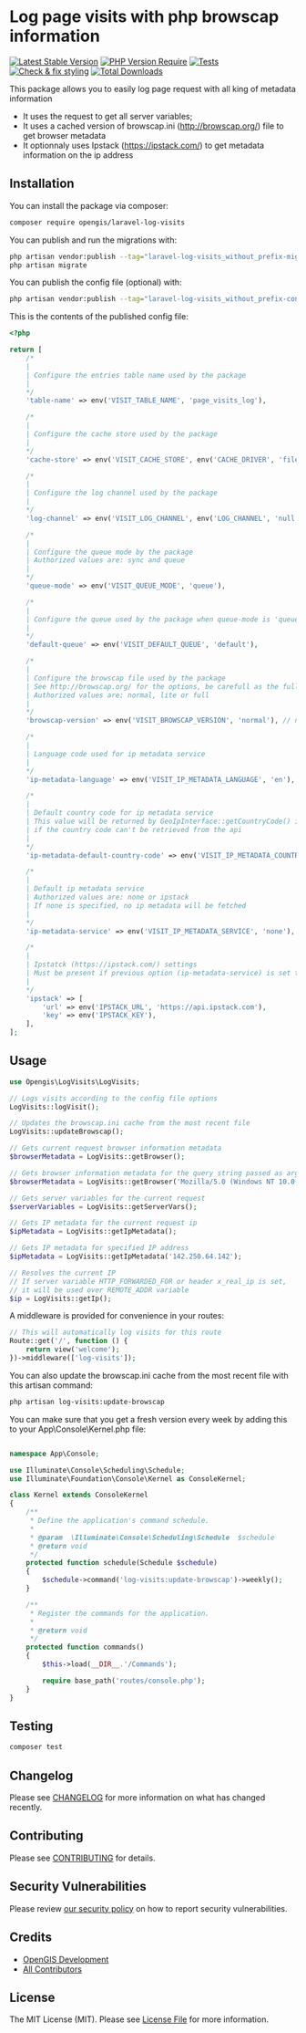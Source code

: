 # Log page visits with php browscap information

[![Latest Stable Version](http://poser.pugx.org/opengis/laravel-log-visits/v)](https://packagist.org/packages/opengis/laravel-log-visits)
[![PHP Version Require](http://poser.pugx.org/opengis/laravel-log-visits/require/php)](https://packagist.org/packages/opengis/laravel-log-visits)
[![Tests](https://github.com/opengis/laravel-log-visits/actions/workflows/run-tests.yml/badge.svg)](https://github.com/opengis/laravel-log-visits/actions/workflows/run-tests.yml)
[![Check & fix styling](https://github.com/opengis/laravel-log-visits/actions/workflows/php-cs-fixer.yml/badge.svg)](https://github.com/opengis/laravel-log-visits/actions/workflows/php-cs-fixer.yml)
[![Total Downloads](http://poser.pugx.org/opengis/laravel-log-visits/downloads)](https://packagist.org/packages/opengis/laravel-log-visits)

This package allows you to easily log page request with all king of metadata information
- It uses the request to get all server variables;
- It uses a cached version of browscap.ini (http://browscap.org/) file to get browser metadata
- It optionnaly uses Ipstack (https://ipstack.com/) to get metadata information on the ip address

## Installation

You can install the package via composer:

```bash
composer require opengis/laravel-log-visits
```

You can publish and run the migrations with:

```bash
php artisan vendor:publish --tag="laravel-log-visits_without_prefix-migrations"
php artisan migrate
```

You can publish the config file (optional) with:
```bash
php artisan vendor:publish --tag="laravel-log-visits_without_prefix-config"
```

This is the contents of the published config file:

```php
<?php

return [
    /*
    |
    | Configure the entries table name used by the package
    |
    */
    'table-name' => env('VISIT_TABLE_NAME', 'page_visits_log'),

    /*
    |
    | Configure the cache store used by the package
    |
    */
    'cache-store' => env('VISIT_CACHE_STORE', env('CACHE_DRIVER', 'file')),

    /*
    |
    | Configure the log channel used by the package
    |
    */
    'log-channel' => env('VISIT_LOG_CHANNEL', env('LOG_CHANNEL', 'null')),

    /*
    |
    | Configure the queue mode by the package
    | Authorized values are: sync and queue
    |
    */
    'queue-mode' => env('VISIT_QUEUE_MODE', 'queue'),

    /*
    |
    | Configure the queue used by the package when queue-mode is 'queue'
    |
    */
    'default-queue' => env('VISIT_DEFAULT_QUEUE', 'default'),

    /*
    |
    | Configure the browscap file used by the package
    | See http://browscap.org/ for the options, be carefull as the full file is more than 100MB
    | Authorized values are: normal, lite or full
    |
    */
    'browscap-version' => env('VISIT_BROWSCAP_VERSION', 'normal'), // normal, lite or full

    /*
    |
    | Language code used for ip metadata service
    |
    */
    'ip-metadata-language' => env('VISIT_IP_METADATA_LANGUAGE', 'en'),

    /*
    |
    | Default country code for ip metadata service
    | This value will be returned by GeoIpInterface::getCountryCode() if
    | if the country code can't be retrieved from the api
    |
    */
    'ip-metadata-default-country-code' => env('VISIT_IP_METADATA_COUNTRY_CODE', 'us'),

    /*
    |
    | Default ip metadata service
    | Authorized values are: none or ipstack
    | If none is specified, no ip metadata will be fetched
    |
    */
    'ip-metadata-service' => env('VISIT_IP_METADATA_SERVICE', 'none'),

    /*
    |
    | Ipstatck (https://ipstack.com/) settings
    | Must be present if previous option (ip-metadata-service) is set to ipstack
    |
    */
    'ipstack' => [
        'url' => env('IPSTACK_URL', 'https://api.ipstack.com'),
        'key' => env('IPSTACK_KEY'),
    ],
];
```

## Usage


```php
use Opengis\LogVisits\LogVisits;

// Logs visits according to the config file options
LogVisits::logVisit();

// Updates the browscap.ini cache from the most recent file
LogVisits::updateBrowscap();

// Gets current request browser information metadata
$browserMetadata = LogVisits::getBrowser();

// Gets browser information metadata for the query string passed as argument
$browserMetadata = LogVisits::getBrowser('Mozilla/5.0 (Windows NT 10.0; Win64; x64) AppleWebKit/537.36 (KHTML, like Gecko) Chrome/96.0.4664.93 Safari/537.36');

// Gets server variables for the current request
$serverVariables = LogVisits::getServerVars();

// Gets IP metadata for the current request ip
$ipMetadata = LogVisits::getIpMetadata();

// Gets IP metadata for specified IP address
$ipMetadata = LogVisits::getIpMetadata('142.250.64.142');

// Resolves the current IP
// If server variable HTTP_FORWARDED_FOR or header x_real_ip is set,
// it will be used over REMOTE_ADDR variable
$ip = LogVisits::getIp();
```

A middleware is provided for convenience in your routes:

```php
// This will automatically log visits for this route
Route::get('/', function () {
    return view('welcome');
})->middleware(['log-visits']);
```

You can also update the browscap.ini cache from the most recent file with this artisan command:

```bash
php artisan log-visits:update-browscap
```

You can make sure that you get a fresh version every week by adding this to your App\Console\Kernel.php file:

```php

namespace App\Console;

use Illuminate\Console\Scheduling\Schedule;
use Illuminate\Foundation\Console\Kernel as ConsoleKernel;

class Kernel extends ConsoleKernel
{
    /**
     * Define the application's command schedule.
     *
     * @param  \Illuminate\Console\Scheduling\Schedule  $schedule
     * @return void
     */
    protected function schedule(Schedule $schedule)
    {
        $schedule->command('log-visits:update-browscap')->weekly();
    }

    /**
     * Register the commands for the application.
     *
     * @return void
     */
    protected function commands()
    {
        $this->load(__DIR__.'/Commands');

        require base_path('routes/console.php');
    }
}
```
## Testing

```bash
composer test
```

## Changelog

Please see [CHANGELOG](CHANGELOG.md) for more information on what has changed recently.

## Contributing

Please see [CONTRIBUTING](.github/CONTRIBUTING.md) for details.

## Security Vulnerabilities

Please review [our security policy](../../security/policy) on how to report security vulnerabilities.

## Credits

- [OpenGIS Development](https://github.com/opengis)
- [All Contributors](../../contributors)

## License

The MIT License (MIT). Please see [License File](LICENSE.md) for more information.
